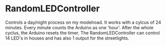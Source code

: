 RandomLEDController
===================

Controls a day/night process on my modelroad. It works with a cylcus of 24 minutes. 
Every minute counts the Arduino as one 'hour'. After the whole cyclus, the Arduino resets the timer.
The RandomLEDController can control 14 LED's in houses and has also 1 output for the streetlights.
